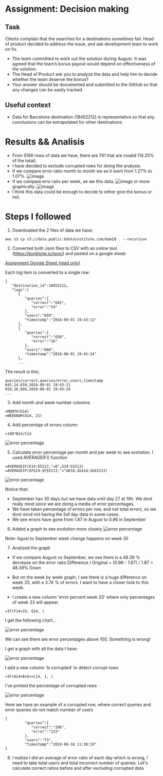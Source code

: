 # Assignment:  Decision making

## Task
Clients complain that the searches for a destinations sometimes fail. Head of product decided to address
the issue, and ask development team to work on fix.

* The team committed to work out the solution during August. It was agreed that the team’s bonus payout
would depend on effectiveness of the solution.
* The Head of Product ask you to analyze the data and help him to decide whether the team deserve
the bonus?
* Your answer should be documented and submitted to the GitHub so that any changes can be easily
tracked.

## Useful context
* Data for Barcelona destination (18452212) is representative so that any conclusions can be extrapolated
for other destinations.


# Results && Analisis


* From 5199 rows of data we have, there are 741 that are invalid (14.25% of the total).
* I have decided to exclude corrupted rows for doing the analysis.
* If we compare error ratio month to month we se it went from 1.27% to 1.07%.
![image](screenshoot_7.png)
* If we compare erro ratio per week, se we this data.
![image](screenshoot_8.png)
or more graphically:
![image](screenshoot_9.png)
* I think this data could be enough to decide to either give the bonus or not.


# Steps I followed


1. Downloaded the 2 files of data we have:
```
aws s3 cp s3://data.public.bdatainstitute.com/dam18 . --recursive
```

2. Converted both Json files to CSV with an online tool (https://konklone.io/json/) and pasted on a google sheet:

[Assignment Google Sheet (read only)](https://docs.google.com/spreadsheets/d/10ACyW-WBeB19h12ZH0DQcL8VIuGCOu-6ouJH-il0DDQ/edit?usp=sharing "Assignment link")

Each log item is converted to a single row:
```
{  
   "destination_id":18452212,
   "logs":[  
      {  
         "queries":{  
            "correct":"645",
            "error":"14"
         },
         "users":"659",
         "timestamp":"2018-08-01 19:43:11"
      },
      {  
         "queries":{  
            "correct":"650",
            "error":"16"
         },
         "users":"666",
         "timestamp":"2018-08-01 19:45:24"
      },
      ...
```

The result is this;
```
queries/correct,queries/error,users,timestamp
645,14,659,2018-08-01 19:43:11
650,16,666,2018-08-01 19:45:24
...
```

3. Add month and week number columns
```
=MONTH(D14)
=WEEKNUM(D14, 21)
```

4. Add percentaje of errors column
```
=100*B14/C14
```

![error percentage](screenshoot_1.png)

5. Calculate error percentage per month and per week to see evolution. I used AVERAGEIF() function
```
=AVERAGEIF(E14:E5213,"=8",G14:G5213)
=AVERAGEIF($F$14:$F$5213,"="&K18,$G$14:$G$5213)
```
![error percentage](screenshoot_2.png)

Notice that:
* September has 30 days but we have data until day 27 at 19h. We dont really mind since we are doing a media of error percentages.
* We have taken percentage of errors per row, and not total errors, so we dont mind not having the full day data in some cases.
* We see errors have gone from 1.87 in August to 0.96 in September

6. Added a graph to see evolution more closely
![error percentage](screenshoot_3.png)

Note: Agust to September week change happens on week 35

7. Analized the graph

* If we compare August vs September, we see there is a 48.39 % decrease on the error ratio
 Difference / Original = (0.96 - 1.87) / 1.87 = 48.39% Down
 
* But on the week by week graph, I see there is a huge difference on week 33, with a 3.74 % of errors. I want to have a closer look to this week.
 
* I create a new column 'error percent week 33' where only percentages of week 33 will appear.
```
=IF(F14=33, G14, )
```
I get the following chart...

![error percentage](screenshoot_4.png)

We can see there are error percentages above 100. Something is wrong!

I get a graph with all the data I have:

![error percentage](screenshoot_5.png)

I add a new column  'Is corrupted' to detect corrupt rows
```
=IF(A14+B14<>C14, 1, )
```

I've printed the percentage of corrupted rows

![error percentage](screenshoot_6.png)

Here we have an example of a corrupted row, where correct queries and error queries do not match number of users
```
{  
         "queries":{  
            "correct":"196",
            "error":"123"
         },
         "users":"73",
         "timestamp":"2018-08-18 11:30:19"
}
```


8. I realize I did an average of error ratio of each day which is wrong, I need to take total users and total incorrect number of queries.
Let's calculate correct ratios  before and after excluding corrupted data
